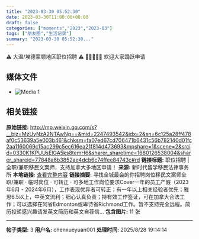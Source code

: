 ```yaml
---
title: "2023-03-30 05:52:30"
date: 2023-03-30T11:00:00+08:00
draft: false
categories: ["moments","2023","2023-03"]
tags: ["朋友圈","生活记录"]
summary: "2023-03-30 05:52:30..."
---
```


⚠️ 大温/埃德蒙顿地区职位招聘 ⚠️
🙋🙋‍♀️🙋‍♂️ 欢迎大家踊跃申请

## 媒体文件

- ![Media 1](/Moments/photos/2023-03-30/202303300552300.jpg)

## 相关链接

**原始链接:** http://mp.weixin.qq.com/s?__biz=MzUyNzA2NTAwNg==&mid=2247493542&idx=2&sn=6c125a28ff478af0c53639a5e003b461&chksm=fa07ed67cd706471b6431c56b782140d01fc2aa1160069c15ac299c5ec616ea21f814d473693&mpshare=1&scene=2&srcid=0330K1KPUUsElGA5ks8temH6&sharer_sharetime=1680126538004&sharer_shareid=77848a6b3852ae4dcb6c74ffee84743c#rd
**链接标题:** 职位招聘 | 全职/兼职移民文案师，支持加拿大多地区申请！
**来源:** 新时代留学移民法律事务所
**本地链接:** [查看完整内容](/link_content/2023/03/2023-03-30-1/link_content/)
**链接摘要:** 寻找全城最会的你招聘岗位移民文案师全职/兼职 · 临时岗位 · 可转正 · 可多地工作岗位要求Cover一年的员工产假（2023年6月 - 2024年6月），工作表现优异者可转正；有一年以上相关经验者优先；雅思6.5以上，中英文流利；细心认真负责；持有效工作签证，可在加拿大合法工作；可以选择在阿省Edmonton或卑诗省Richmond工作。暂不支持完全远程。简历投递感兴趣请发英文简历和英文自荐信...
**包含图片:** 11 张

---

**帖子类型:** 3
**用户名:** chenxueyuan001
**处理时间:** 2025/8/28 19:14:14